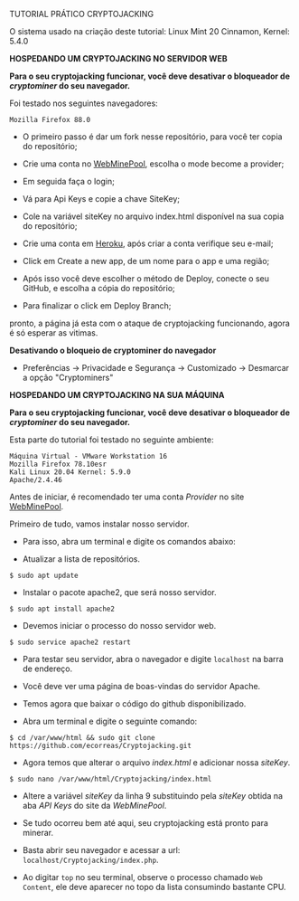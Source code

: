 TUTORIAL PRÁTICO CRYPTOJACKING

O sistema usado na criação deste tutorial:
Linux Mint 20 Cinnamon, Kernel: 5.4.0

**HOSPEDANDO UM CRYPTOJACKING NO SERVIDOR WEB**

**Para o seu cryptojacking funcionar, você deve desativar o bloqueador de _cryptominer_ do seu navegador.**

Foi testado nos seguintes navegadores:
```
Mozilla Firefox 88.0
```

- O primeiro passo é dar um fork nesse repositório, para você ter copia do repositório;

- Crie uma conta no [WebMinePool](https://webminepool.com/), escolha o mode become a provider;

- Em seguida faça o login;

- Vá para Api Keys e copie a chave SiteKey;

- Cole na variável siteKey no arquivo index.html disponível na sua copia do repositório;

- Crie uma conta em [Heroku](https://www.heroku.com/), após criar a conta verifique seu e-mail;

- Click em Create a new app, de um nome para o app e uma região;

- Após isso você deve escolher o método de Deploy, conecte o seu GitHub, e escolha a cópia do repositório;

- Para finalizar o click em Deploy Branch;

pronto, a página já esta com o ataque de cryptojacking funcionando, agora é só esperar as vitimas.


**Desativando o bloqueio de cryptominer do navegador**

 
- Preferências -> Privacidade e Segurança -> Customizado -> Desmarcar a opção "Cryptominers"


**HOSPEDANDO UM CRYPTOJACKING NA SUA MÁQUINA**

**Para o seu cryptojacking funcionar, você deve desativar o bloqueador de _cryptominer_ do seu navegador.**

Esta parte do tutorial foi testado no seguinte ambiente:

```
Máquina Virtual - VMware Workstation 16
Mozilla Firefox 78.10esr
Kali Linux 20.04 Kernel: 5.9.0
Apache/2.4.46
```

Antes de iniciar, é recomendado ter uma conta *Provider* no site [WebMinePool](https://webminepool.com/). 

Primeiro de tudo, vamos instalar nosso servidor.

- Para isso, abra um terminal e digite os comandos abaixo:

- Atualizar a lista de repositórios.

```
$ sudo apt update
```

- Instalar o pacote apache2, que será nosso servidor.

```
$ sudo apt install apache2
```

- Devemos iniciar o processo do nosso servidor web.

```
$ sudo service apache2 restart
```

- Para testar seu servidor, abra o navegador e digite `localhost` na barra de endereço.
- Você deve ver uma página de boas-vindas do servidor Apache.

- Temos agora que baixar o código do github disponibilizado.

- Abra um terminal e digite o seguinte comando:

```
$ cd /var/www/html && sudo git clone https://github.com/ecorreas/Cryptojacking.git

```

- Agora temos que alterar o arquivo *index.html* e adicionar nossa *siteKey*.

```
$ sudo nano /var/www/html/Cryptojacking/index.html
```

- Altere a variável *siteKey* da linha 9 substituindo pela *siteKey* obtida na aba *API Keys* do site da *WebMinePool*.

- Se tudo ocorreu bem até aqui, seu cryptojacking está pronto para minerar.
- Basta abrir seu navegador e acessar a url: `localhost/Cryptojacking/index.php`.
- Ao digitar ```top``` no seu terminal, observe o processo chamado `Web Content`, ele deve aparecer no topo da lista consumindo bastante CPU.
